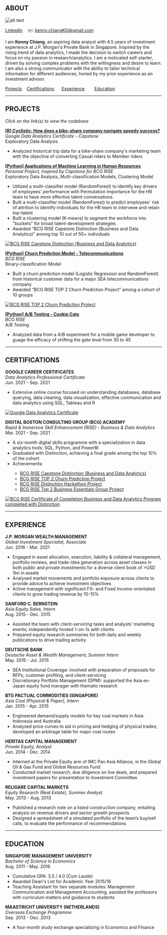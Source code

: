<!-- ABOUT Section Starts -->
## ABOUT
![alt text](https://github.com/kennyckg/Kenny_Chiang/raw/main/images/KC_Professional.jpg)

[LinkedIn](https://www.linkedin.com/in/kenny-chiang-kai-kuang-84089959) 
&nbsp;&nbsp; ✉️: kenny.chiangKG@gmail.com

<!-- Add your details -->

I am __Kenny Chiang__, an aspiring data analyst with 4.5 years of investment experience at J.P. Morgan's Private Bank in Singapore. Inspired by the rising trend of data analytics, I made the decision to switch careers and focus on my passion in research/analytics. I am a motivated self-starter, driven by solving complex problems with the willingness and desire to learn. I am also a strong communicator with the ability to tailor technical information for different audiences, honed by my prior experience as an investment advisor. 

<!-- Add link to the sections -->
[Projects](#projects)
&nbsp;&nbsp; [Certifications](#certifications)
&nbsp;&nbsp;&nbsp;&nbsp; [Experience](#experience)
&nbsp;&nbsp;&nbsp;&nbsp;&nbsp;&nbsp; [Education](#education)

***
<!-- ABOUT Section Ends -->

<!-- PROJECTS Section Starts -->
## PROJECTS
_Click on the link(s) to view the codebase_

**[[R] Cyclistic: How does a bike-share company navigate speedy success?](https://kennyckg.github.io/Google-Data-Analytics-Certificate_Cyclistic/)** <br>
_Google Data Analytics Certificate - Capstone_ <br>
Exploratory Data Analysis <br>
<ul>
  <li> Analyzed historical trip data for a bike-share company's marketing team with the objective of converting Casual riders to Member riders </li>
</ul>

**[[Python] Applications of Machine Learning in Human Resources](https://github.com/kennyckg/Applications-of-Machine-Learning-in-HR)** <br>
_Personal Project, inspired by Capstone for BCG RISE_ <br>
Exploratory Data Analysis, Multi-classification Models, Clustering Model
<ul>
  <li> Utilized a multi-classifier model (RandomForest) to identify key drivers of employees' performance with Permutation Importance for the HR team to have more effective talent conversations </li>
  <li> Built a multi-classifier model (RandomForest) to predict employees' risk of attrition to identify individuals for the HR team to intervene and retain top-talent </li>
  <li> Built a clustering model (K-means) to segment the workforce into "buckets" for broad talent-development strategies </li>
  <li> Awarded “BCG RISE Capstone Distinction (Business and Data Analytics)” among top 10 out of 50+ individuals </li>
</ul>

[![BCG RISE Capstone Distinction (Business and Data Analytics)](https://github.com/kennyckg/Kenny_Chiang/raw/main/images/BCG_RISE_Capstone_Distinction.png)](https://www.credly.com/badges/05f95b98-0d37-41b5-ab95-cfb569544838/public_url)

**[[Python] Churn Prediction Model - Telecommunications](https://github.com/kennyckg/BCG-RISE/blob/main/BCGRise_Mini-Project-3_Churn-Prediction-Model.ipynb)** <br>
_BCG RISE_ <br>
Binary-classification Model
<ul>
  <li> Built a churn prediction model (Logistic Regression and RandomForest) from historical customer data for a major SEA telecommunications company </li>
  <li> Awarded “BCG RISE TOP 2 Churn Prediction Project” among a cohort of 10 groups </li>
</ul>

[![BCG RISE TOP 2 Churn Prediction Project](https://github.com/kennyckg/Kenny_Chiang/raw/main/images/BCG_RISE_Top_2_Churn_Prediction_Project.png)](https://www.credly.com/badges/f76436e8-8a12-438d-be3f-3346a739d045/public_url)

**[[Python] A/B Testing - Cookie Cats](https://github.com/kennyckg/BCG-RISE/blob/main/BCGRise_Mini-Project-2_AB-Testing-Cookie-Cats.ipynb)** <br>
_BCG RISE_ <br>
A/B Testing
<ul>
  <li> Analyzed data from a A/B experiment for a mobile game developer to guage the efficacy of shifting the gate level from 30 to 40 </li>
</ul>

***
<!-- PROJECTS Section Ends -->

<!-- CERTIFICATIONS Section Starts -->
## CERTIFICATIONS
**GOOGLE CAREER CERTIFICATES** <br>
_Data Analytics Professional Certificate_<br>
Jun. 2021 - Sep. 2021
<ul>
  <li> Extensive online course focused on understanding databases, database querying, data cleaning, data visualization, effective communication and data analytics using SQL, Tableau and R </li>
</ul>

[![Google Data Analytics Certificate](https://github.com/kennyckg/Kenny_Chiang/raw/main/images/Google_Data_Analytics_Badge.png)](
https://www.coursera.org/account/accomplishments/specialization/certificate/T2GAXWPKNTAY)

**DIGITAL BOSTON CONSULTING GROUP (BCG) ACADEMY** <br>
_Rapid & Immersive Skill Enhancement (RISE) - Business & Data Analytics_<br>
Mar. 2021 - Sep. 2021
<ul>
  <li> A six-month digital skills programme with a specialization in data analytics tools: SQL, Python, and PowerBI </li>
  <li> Graduated with Distinction, achieving a final grade among the top 10% of the cohort </li>
  <li> Achievements: </li>
    <ul>
      <li> <a href = "https://www.credly.com/badges/05f95b98-0d37-41b5-ab95-cfb569544838/public_url">BCG RISE Capstone Distinction (Business and Data Analytics)</a></li>
      <li> <a href = "https://www.credly.com/badges/f76436e8-8a12-438d-be3f-3346a739d045/public_url">BCG RISE TOP 2 Churn Prediction Project</a></li> 
      <li> <a href = "https://www.credly.com/badges/e88f7cbc-0e82-44ea-a045-e68946e931bc/public_url">BCG RISE Distinction Hackathon Project</a></li>
      <li> <a href = "https://www.credly.com/badges/cc23e7e4-9fdd-42f9-aead-fec40d45ad30/public_url">BCG RISE Top 2 Business Essentials Group Project</a></li>
  </ul>
</ul>

[![BCG RISE Certificate of Completion Business and Data Analytics Program completed with Distinction](https://github.com/kennyckg/Kenny_Chiang/raw/main/images/BCG_RISE_Graduation_Distinction.png)](https://www.credly.com/badges/077f2f32-2aa9-4de8-b43d-25824b49397d/public_url)

***
<!-- CERTIFICATIONS Section Ends -->

<!-- EXPERIENCE Section Starts -->
## EXPERIENCE
<!-- Add your details -->
**J.P. MORGAN WEALTH MANAGEMENT** <br>
_Global Investment Specialist, Associate_ <br>
Jun. 2016 - Mar. 2021
<ul>
  <li> Engaged in asset allocation, execution, liability & collateral management, portfolio reviews, and trade-idea generation across asset classes in both public and private investments for a diverse client book of >USD 1bn in assets </li>
  <li> Analysed market movements and portfolio exposure across clients to provide advice to achieve investment objectives </li>
  <li> Active management with significant FX- and Fixed Income-orientated clients to grow trading revenue by 10-15% </li>
</ul>

**SANFORD C. BERNSTEIN** <br>
_Asia Equity Sales, Intern_<br>
Aug. 2015 - Dec. 2015
<ul>
  <li> Assisted the team with client-servicing tasks and analysts’ marketing events; independently hosted 1-on-1s with clients </li>
  <li> Prepared equity research summaries for both daily and weekly publications to drive trading activity </li>
</ul>

**DEUTSCHE BANK** <br>
_Deutsche Asset & Wealth Management, Summer Intern_<br>
May. 2015 - Jul. 2015
<ul>
  <li> SEA Institutional Coverage: involved with preparation of proposals for RFPs, customer profiling, and client-servicing </li>
  <li> Discretionary Portfolio Management (DPM): supported the Asia ex-Japan equity fund manager with thematic research </li>
</ul>

**BTG PACTUAL COMMODITIES (SINGAPORE)** <br>
_Asia Coal (Physical & Paper), Intern_<br>
Jan. 2015 - Apr. 2015
<ul>
  <li> Engineered demand/supply models for key coal markets in Asia: Indonesia and Australia </li>
  <li> Analysed price curves to aid in pricing and hedging of physical trades; developed an arbitrage table for major coal routes </li>
</ul>

**HERITAS CAPITAL MANAGEMENT** <br>
_Private Equity, Analyst_<br>
Jun. 2014 - Dec. 2014
<ul>
  <li> Interned at the Private Equity arm of IMC Pan Asia Alliance, in the Global Oil & Gas Fund and Global Resources Fund </li>
  <li> Conducted market research, due diligence on live deals, and prepared investment papers for presentation to Investment Committee </li>
</ul>

**RELIGARE CAPITAL MARKETS** <br>
_Equity Research (Real Estate), Summer Analyst_<br>
May. 2013 - Aug. 2013
<ul>
  <li> Published a research note on a listed construction company, entailing analysis on revenue drivers and sector growth prospects </li>
  <li> Designed a spreadsheet of a simulated portfolio of the team’s buy/sell calls, to evaluate the performance of recommendations </li> 
</ul>

***
<!-- EXPERIENCE Section Ends -->

<!-- EDUCATION Section Starts -->
## EDUCATION
**SINGAPORE MANAGEMENT UNIVERSITY** <br>
_Bachelor of Science in Economics_<br>
Aug. 2011 - May. 2016
<ul>
  <li> Cumulative GPA: 3.5 / 4.0 (Cum Laude) </li>
  <li> Awarded Dean's List for Academic Year 2015/16 </li> 
  <li> Teaching Assistant for two separate modules: Management Communication and Management Accounting, assisted the professors with curriculum matters and guidance to students </li> 
</ul>

**MAASTRICHT UNIVERSITY (NETHERLANDS)** <br>
_Overseas Exchange Programme_<br>
Sep. 2013 - Dec. 2013
<ul>
  <li> A four-month study exchange specializing in Economics and Finance </li> 
</ul>

<!-- EDUCATION Section Ends -->
